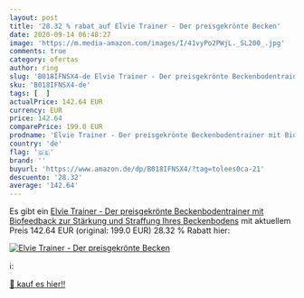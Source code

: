 ```yaml
---
layout: post
title: '28.32 % rabat auf Elvie Trainer - Der preisgekrönte Becken'
date: 2020-09-14 06:48:27
image: 'https://m.media-amazon.com/images/I/41vyPo2PWjL._SL200_.jpg'
comments: true
category: ofertas
author: ring
slug: 'B018IFNSX4-de Elvie Trainer - Der preisgekrönte Beckenbodentrainer mit...'
sku: 'B018IFNSX4-de'
tags: [  ]
actualPrice: 142.64 EUR
currency: EUR
price: 142.64
comparePrice: 199.0 EUR
prodname: 'Elvie Trainer - Der preisgekrönte Beckenbodentrainer mit Biofeedback zur Stärkung und Straffung Ihres Beckenbodens'
country: 'de'
flag: '🇩🇪'
brand: ''
buyurl: 'https://www.amazon.de/dp/B018IFNSX4/?tag=tolees0ca-21'
descuento: '28.32'
average: '142.64'
---
```


Es gibt ein [Elvie Trainer - Der preisgekrönte Beckenbodentrainer mit Biofeedback zur Stärkung und Straffung Ihres Beckenbodens](https://www.amazon.de/dp/B018IFNSX4/?tag=tolees0ca-21) mit aktuellem Preis 142.64 EUR (original: 199.0 EUR) 28.32 % Rabatt hier:

[![Elvie Trainer - Der preisgekrönte Becken](https://m.media-amazon.com/images/I/41vyPo2PWjL._SL200_.jpg)](https://www.amazon.de/dp/B018IFNSX4/?tag=tolees0ca-21)

ℹ️:


[🛒 kauf es hier!!](https://www.amazon.de/dp/B018IFNSX4/?tag=tolees0ca-21)
